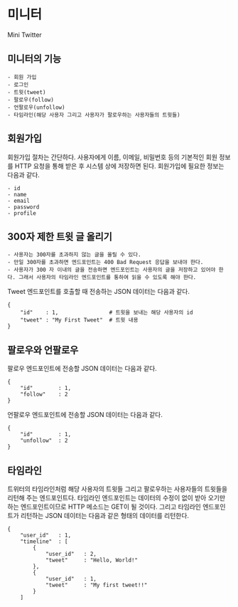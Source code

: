# 미니터
Mini Twitter

## 미니터의 기능

	- 회원 가입
	- 로그인
	- 트윗(tweet)
	- 팔로우(follow)
	- 언팔로우(unfollow)
	- 타임라인(해당 사용자 그리고 사용자가 팔로우하는 사용자들의 트윗들)

## 회원가입
회원가입 절차는 간단하다. 사용자에게 이름, 이메일, 비밀번호 등의 기본적인 회원 정보를 HTTP 요청을 통해 받은 후 시스템 상에 저장하면 된다. 회원가입에 필요한 정보는 다음과 같다.

	- id
	- name
	- email
	- password
	- profile

## 300자 제한 트윗 글 올리기

	- 사용자는 300자를 초과하지 않는 글을 올릴 수 있다.
	- 만일 300자를 초과하면 엔드포인트는 400 Bad Request 응답을 보내야 한다.
	- 사용자가 300 자 이내의 글을 전송하면 엔드포인트는 사용자의 글을 저장하고 있어야 한다. 그래서 사용자의 타임라인 엔드포인트를 통하여 읽을 수 있도록 해야 한다.

Tweet 엔드포인트를 호출할 때 전송하는 JSON 데이터는 다음과 같다.

	{
		"id"	: 1,				# 트윗을 보내는 해당 사용자의 id
		"tweet"	: "My First Tweet"	# 트윗 내용
	}

## 팔로우와 언팔로우
팔로우 엔드포인트에 전송할 JSON 데이터는 다음과 같다.

	{
		"id"		: 1,
		"follow"	: 2
	}

언팔로우 엔드포인트에 전송할 JSON 데이터는 다음과 같다.
	
	{
		"id"		: 1,
		"unfollow"	: 2
	}

## 타임라인
트위터의 타임라인처럼 해당 사용자의 트윗들 그리고 팔로우하는 사용자들의 트윗들을 리턴해 주는 엔드포인트다. 타임라인 엔드포인트는 데이터의 수정이 없이 받아 오기만 하는 엔드포인트이므로 HTTP 메소드는 GET이 될 것이다. 그리고 타임라인 엔드포인트가 리턴하는 JSON 데이터는 다음과 같은 형태의 데이터를 리턴한다.

	{
		"user_id"	: 1,
		"timeline" 	: [
			{
				"user_id"	: 2,
				"tweet"		: "Hello, World!"
			},
			{
				"user_id"	: 1,
				"tweet"		: "My first tweet!!"
			}
		]

